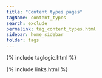 ```yaml
---
title: "Content types pages"
tagName: content_types
search: exclude
permalink: tag_content_types.html
sidebar: home_sidebar
folder: tags
---
```

{% include taglogic.html %}

{% include links.html %}
